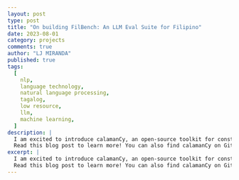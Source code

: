 ```yaml
---
layout: post
type: post
title: "On building FilBench: An LLM Eval Suite for Filipino"
date: 2023-08-01
category: projects
comments: true
author: "LJ MIRANDA"
published: true
tags:
  [
    nlp,
    language technology,
    natural language processing,
    tagalog,
    low resource,
    llm,
    machine learning,
  ]
description: |
  I am excited to introduce calamanCy, an open-source toolkit for constructing natural language processing pipelines for Tagalog.
  Read this blog post to learn more! You can also find calamanCy on Github: https://github.com/ljvmiranda921/calamanCy
excerpt: |
  I am excited to introduce calamanCy, an open-source toolkit for constructing natural language processing pipelines for Tagalog.
  Read this blog post to learn more! You can also find calamanCy on Github: https://github.com/ljvmiranda921/calamanCy
---
```

